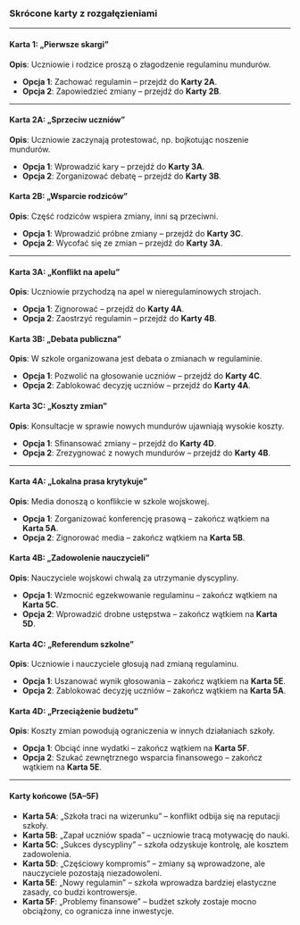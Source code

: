﻿
### Skrócone karty z rozgałęzieniami

----------

#### **Karta 1: „Pierwsze skargi”**

**Opis**: Uczniowie i rodzice proszą o złagodzenie regulaminu mundurów.

-   **Opcja 1**: Zachować regulamin – przejdź do **Karty 2A**.
-   **Opcja 2**: Zapowiedzieć zmiany – przejdź do **Karty 2B**.

----------

#### **Karta 2A: „Sprzeciw uczniów”**

**Opis**: Uczniowie zaczynają protestować, np. bojkotując noszenie mundurów.

-   **Opcja 1**: Wprowadzić kary – przejdź do **Karty 3A**.
-   **Opcja 2**: Zorganizować debatę – przejdź do **Karty 3B**.

#### **Karta 2B: „Wsparcie rodziców”**

**Opis**: Część rodziców wspiera zmiany, inni są przeciwni.

-   **Opcja 1**: Wprowadzić próbne zmiany – przejdź do **Karty 3C**.
-   **Opcja 2**: Wycofać się ze zmian – przejdź do **Karty 3A**.

----------

#### **Karta 3A: „Konflikt na apelu”**

**Opis**: Uczniowie przychodzą na apel w nieregulaminowych strojach.

-   **Opcja 1**: Zignorować – przejdź do **Karty 4A**.
-   **Opcja 2**: Zaostrzyć regulamin – przejdź do **Karty 4B**.

#### **Karta 3B: „Debata publiczna”**

**Opis**: W szkole organizowana jest debata o zmianach w regulaminie.

-   **Opcja 1**: Pozwolić na głosowanie uczniów – przejdź do **Karty 4C**.
-   **Opcja 2**: Zablokować decyzję uczniów – przejdź do **Karty 4A**.

#### **Karta 3C: „Koszty zmian”**

**Opis**: Konsultacje w sprawie nowych mundurów ujawniają wysokie koszty.

-   **Opcja 1**: Sfinansować zmiany – przejdź do **Karty 4D**.
-   **Opcja 2**: Zrezygnować z nowych mundurów – przejdź do **Karty 4B**.

----------

#### **Karta 4A: „Lokalna prasa krytykuje”**

**Opis**: Media donoszą o konflikcie w szkole wojskowej.

-   **Opcja 1**: Zorganizować konferencję prasową – zakończ wątkiem na **Karta 5A**.
-   **Opcja 2**: Zignorować media – zakończ wątkiem na **Karta 5B**.

#### **Karta 4B: „Zadowolenie nauczycieli”**

**Opis**: Nauczyciele wojskowi chwalą za utrzymanie dyscypliny.

-   **Opcja 1**: Wzmocnić egzekwowanie regulaminu – zakończ wątkiem na **Karta 5C**.
-   **Opcja 2**: Wprowadzić drobne ustępstwa – zakończ wątkiem na **Karta 5D**.

#### **Karta 4C: „Referendum szkolne”**

**Opis**: Uczniowie i nauczyciele głosują nad zmianą regulaminu.

-   **Opcja 1**: Uszanować wynik głosowania – zakończ wątkiem na **Karta 5E**.
-   **Opcja 2**: Zablokować decyzję uczniów – zakończ wątkiem na **Karta 5A**.

#### **Karta 4D: „Przeciążenie budżetu”**

**Opis**: Koszty zmian powodują ograniczenia w innych działaniach szkoły.

-   **Opcja 1**: Obciąć inne wydatki – zakończ wątkiem na **Karta 5F**.
-   **Opcja 2**: Szukać zewnętrznego wsparcia finansowego – zakończ wątkiem na **Karta 5E**.

----------

#### **Karty końcowe (5A–5F)**

-   **Karta 5A**: „Szkoła traci na wizerunku” – konflikt odbija się na reputacji szkoły.
-   **Karta 5B**: „Zapał uczniów spada” – uczniowie tracą motywację do nauki.
-   **Karta 5C**: „Sukces dyscypliny” – szkoła odzyskuje kontrolę, ale kosztem zadowolenia.
-   **Karta 5D**: „Częściowy kompromis” – zmiany są wprowadzone, ale nauczyciele pozostają niezadowoleni.
-   **Karta 5E**: „Nowy regulamin” – szkoła wprowadza bardziej elastyczne zasady, co budzi kontrowersje.
-   **Karta 5F**: „Problemy finansowe” – budżet szkoły zostaje mocno obciążony, co ogranicza inne inwestycje.

